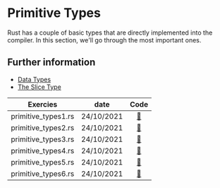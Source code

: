 # Primitive Types

Rust has a couple of basic types that are directly implemented into the
compiler. In this section, we'll go through the most important ones.

## Further information

- [Data Types](https://doc.rust-lang.org/stable/book/ch03-02-data-types.html)
- [The Slice Type](https://doc.rust-lang.org/stable/book/ch04-03-slices.html)

| Exercies          | date  | Code |
| :---------------: | :-------: | :---------: |
| primitive_types1.rs | 24/10/2021    | [:link:](./primitive_types1.md) |
| primitive_types2.rs | 24/10/2021    | [:link:](./primitive_types2.md) |
| primitive_types3.rs | 24/10/2021    | [:link:](./primitive_types3.md) |
| primitive_types4.rs | 24/10/2021    | [:link:](./primitive_types4.md) |
| primitive_types5.rs | 24/10/2021    | [:link:](./primitive_types5.md) |
| primitive_types6.rs | 24/10/2021    | [:link:](./primitive_types6.md) |
